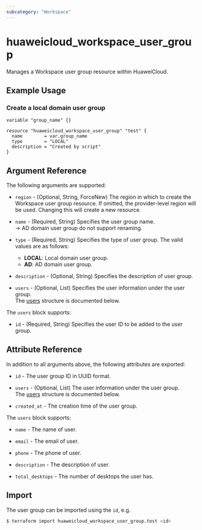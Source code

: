 ```yaml
---
subcategory: "Workspace"
---
```


# huaweicloud_workspace_user_group

Manages a Workspace user group resource within HuaweiCloud.

## Example Usage

### Create a local domain user group

```hcl
variable "group_name" {}

resource "huaweicloud_workspace_user_group" "test" {
  name        = var.group_name
  type        = "LOCAL"
  description = "Created by script"
}
```

## Argument Reference

The following arguments are supported:

* `region` - (Optional, String, ForceNew) The region in which to create the Workspace user group resource.
  If omitted, the provider-level region will be used. Changing this will create a new resource.

* `name` - (Required, String) Specifies the user group name.  
  -> AD domain user group do not support renaming.

* `type` - (Required, String) Specifies the type of user group.
  The valid values are as follows:
  + **LOCAL**: Local domain user group.
  + **AD**: AD domain user group.

* `description` - (Optional, String) Specifies the description of user group.

* `users` - (Optional, List) Specifies the user information under the user group.  
  The [users](#workspace_users) structure is documented below.

<a name="workspace_users"></a>
The `users` block supports:

* `id` - (Required, String) Specifies the user ID to be added to the user group.

## Attribute Reference

In addition to all arguments above, the following attributes are exported:

* `id` - The user group ID in UUID format.

* `users` - (Optional, List) The user information under the user group.  
  The [users](#workspace_users_attr) structure is documented below.

* `created_at` - The creation time of the user group.

<a name="workspace_users_attr"></a>
The `users` block supports:

* `name` - The name of user.

* `email` - The email of user.

* `phone` - The phone of user.

* `description` - The description of user.

* `total_desktops` - The number of desktops the user has.

## Import

The user group can be imported using the `id`, e.g.

```bash
$ terraform import huaweicloud_workspace_user_group.test <id>
```
